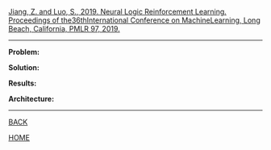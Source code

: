 [Jiang, Z. and Luo, S., 2019. Neural Logic Reinforcement Learning. Proceedings  of  the36thInternational  Conference  on  MachineLearning, Long Beach, California, PMLR 97, 2019.](http://proceedings.mlr.press/v97/jiang19a/jiang19a.pdf)

---

**Problem:**

**Solution:**

**Results:**

**Architecture:**

---

[BACK](../index.md)

[HOME](../../../index.md)